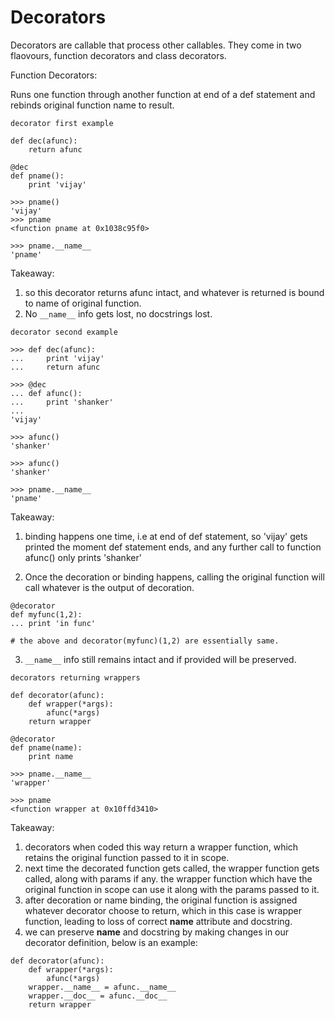 # Decorators

Decorators are callable that process other callables. They come in two flaovours, function decorators and class decorators.

Function Decorators:

Runs one function through another function at end of a def statement and rebinds original function name to result.

`decorator first example`

```
def dec(afunc):
	return afunc

@dec
def pname():
	print 'vijay'

>>> pname()
'vijay'
>>> pname
<function pname at 0x1038c95f0>

>>> pname.__name__
'pname'
```
Takeaway:

1. so this decorator returns afunc intact, and whatever is returned is bound to name of original function.
2. No `__name__` info gets lost, no docstrings lost.

`decorator second example`

```
>>> def dec(afunc):
...		print 'vijay'
...		return afunc

>>> @dec
...	def afunc():
...		print 'shanker'
...
'vijay'

>>> afunc()
'shanker'

>>> afunc()
'shanker'

>>> pname.__name__
'pname'
```

Takeaway:
1. binding happens one time, i.e at end of def statement, so 'vijay' gets printed the moment def statement ends, 
and any further call to function afunc() only prints 'shanker'

2. Once the decoration or binding happens, calling the original function will call whatever is the output of decoration.
```
@decorator
def myfunc(1,2):
...	print 'in func'

# the above and decorator(myfunc)(1,2) are essentially same.	
```

3. `__name__` info still remains intact and if provided will be preserved.

`decorators returning wrappers`

```
def decorator(afunc):
	def wrapper(*args):
		afunc(*args)
	return wrapper

@decorator
def pname(name):
	print name

>>> pname.__name__
'wrapper'

>>> pname
<function wrapper at 0x10ffd3410>
```

Takeaway:
1. decorators when coded this way return a wrapper function, which retains the original function passed to it in scope.
2. next time the decorated function gets called, the wrapper function gets called, along with params if any.
the wrapper function which have the original function in scope can use it along with the params passed to it.
3. after decoration or name binding, the original function is assigned whatever decorator choose to return, which
in this case is wrapper function, leading to loss of correct __name__ attribute and docstring.
4. we can preserve __name__ and docstring by making changes in our decorator definition, below is an example:

```
def decorator(afunc):
	def wrapper(*args):
		afunc(*args)
	wrapper.__name__ = afunc.__name__
	wrapper.__doc__ = afunc.__doc__	
	return wrapper
```














